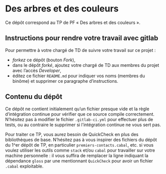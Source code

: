#   Des arbres et des couleurs

Ce dépôt correspond au TP de PF « Des arbres et des couleurs ».


##  Instructions pour rendre votre travail avec gitlab

Pour permettre à votre chargé de TD de suivre votre travail sur ce projet :

-   *forkez* ce dépôt (bouton _Fork_),
-   dans le dépôt *forké*, ajoutez votre chargé de TD aux membres du
    projet avec l’accès _Developer_,
-   éditez ce fichier `README.md` pour indiquer vos noms (membres du
    binôme) et supprimer ce paragraphe d’instructions.


##  Contenu du dépôt

Ce dépôt ne contient initialement qu’un fichier presque vide et la
règle d’intégration continue pour vérifier que ce source compile
correctement.
N’hésitez pas à modifier le fichier `.gitlab-ci.yml` pour effectuer
plus de tests, ou au contraire le supprimer si l’intégration continue
ne vous sert pas.

Pour traiter ce TP, vous aurez besoin de QuickCheck en plus des
bibliothèques de base.
N’hésitez pas à vous inspirer des fichiers du dépôt du 1^er dépôt de
TP, en particulier `premiers-contacts.cabal`, etc. si vous voulez
utiliser les outils comme `stack` et/ou `cabal` pour travailler sur
votre machine personnelle : il vous suffira de remplacer la ligne
indiquant la dépendance `gloss` par une mentionnant `QuickCheck` pour
avoir un fichier `.cabal` exploitable.

